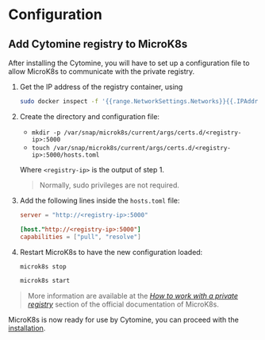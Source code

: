 # Configuration

## Add Cytomine registry to MicroK8s

After installing the Cytomine, you will have to set up a configuration file to allow MicroK8s to communicate with the private registry.

1. Get the IP address of the registry container, using

    ```bash
    sudo docker inspect -f '{{range.NetworkSettings.Networks}}{{.IPAddress}}{{end}}' cytomine-registry-1
    ```

2. Create the directory and configuration file:

   - `mkdir -p /var/snap/microk8s/current/args/certs.d/<registry-ip>:5000`
   - `touch /var/snap/microk8s/current/args/certs.d/<registry-ip>:5000/hosts.toml`

   Where `<registry-ip>` is the output of step 1.

   > Normally, sudo privileges are not required.

3. Add the following lines inside the `hosts.toml` file:

   ```toml
   server = "http://<registry-ip>:5000"

   [host."http://<registry-ip>:5000"]
   capabilities = ["pull", "resolve"]
   ```

4. Restart MicroK8s to have the new configuration loaded:

   ```bash
   microk8s stop
   ```

   ```bash
   microk8s start
   ```

> More information are available at the [_How to work with a private registry_](https://microk8s.io/docs/registry-private) section of the official documentation of MicroK8s.

MicroK8s is now ready for use by Cytomine, you can proceed with the [installation](/admin-guide/ce/installation.md#installation).

